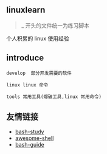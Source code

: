 linuxlearn
----
> _ 开头的文件统一为练习脚本

个人积累的 linux 使用经验


introduce
----

    develop  部分开发需要的软件
    
    linux linux 命令
    
    tools 常用工具(爆破工具,linux 常用命令)




友情链接
----

- [bash-study](https://github.com/zhangyouliang/bash-study)
- [awesome-shell](https://github.com/alebcay/awesome-shell/blob/master/README_ZH-CN.md)
- [bash-guide](https://github.com/Idnan/bash-guide)
